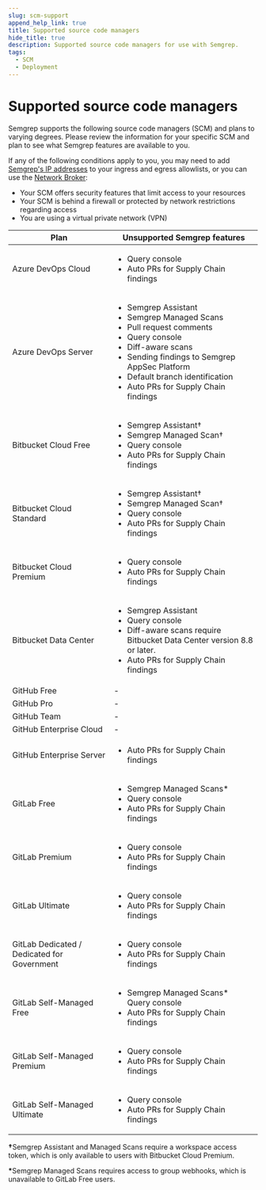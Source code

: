 ```yaml
---
slug: scm-support
append_help_link: true
title: Supported source code managers
hide_title: true
description: Supported source code managers for use with Semgrep.
tags:
  - SCM
  - Deployment
---
```


# Supported source code managers

Semgrep supports the following source code managers (SCM) and plans to varying degrees. Please review the information for your specific SCM and plan to see what Semgrep features are available to you.

If any of the following conditions apply to you, you may need to add [Semgrep's IP addresses](/deployment/checklist#ip-addresses) to your ingress and egress allowlists, or you can use the [Network Broker](/semgrep-ci/network-broker):

- Your SCM offers security features that limit access to your resources
- Your SCM is behind a firewall or protected by network restrictions regarding access
- You are using a virtual private network (VPN)

| Plan | Unsupported Semgrep features |
| - | - |
| Azure DevOps Cloud | <ul><li>Query console</li><li>Auto PRs for Supply Chain findings</li></ul> |
| Azure DevOps Server | <ul><li>Semgrep Assistant</li><li>Semgrep Managed Scans</li><li>Pull request comments</li><li>Query console</li><li>Diff-aware scans</li><li>Sending findings to Semgrep AppSec Platform</li><li>Default branch identification</li><li>Auto PRs for Supply Chain findings</li></ul> |
| Bitbucket Cloud Free | <ul><li>Semgrep Assistant†</li><li> Semgrep Managed Scan†</li><li> Query console</li><li>Auto PRs for Supply Chain findings</li></ul> |
| Bitbucket Cloud Standard | <ul><li>Semgrep Assistant†</li><li>Semgrep Managed Scan†</li><li> Query console</li><li>Auto PRs for Supply Chain findings</li></ul> |
| Bitbucket Cloud Premium | <ul><li>Query console</li><li>Auto PRs for Supply Chain findings</li></ul> |
| Bitbucket Data Center | <ul><li>Semgrep Assistant</li><li>Query console</li><li>Diff-aware scans require Bitbucket Data Center version 8.8 or later.</li><li>Auto PRs for Supply Chain findings</li></ul> |
| GitHub Free | - |
| GitHub Pro | - |
| GitHub Team | - |
| GitHub Enterprise Cloud | - |
| GitHub Enterprise Server | <ul><li>Auto PRs for Supply Chain findings</li></ul> |
| GitLab Free | <ul><li>Semgrep Managed Scans*</li><li> Query console</li><li>Auto PRs for Supply Chain findings</li></ul> |
| GitLab Premium | <ul><li>Query console</li><li>Auto PRs for Supply Chain findings</li></ul> |
| GitLab Ultimate | <ul><li>Query console</li><li>Auto PRs for Supply Chain findings</li></ul> |
| GitLab Dedicated / Dedicated for Government | <ul><li>Query console</li><li>Auto PRs for Supply Chain findings</li></ul> |
| GitLab Self-Managed Free | <ul><li>Semgrep Managed Scans*<br /> Query console</li><li>Auto PRs for Supply Chain findings</li></ul> |
| GitLab Self-Managed Premium | <ul><li>Query console</li><li>Auto PRs for Supply Chain findings</li></ul> |
| GitLab Self-Managed Ultimate | <ul><li>Query console</li><li>Auto PRs for Supply Chain findings</li></ul> |

<strong>†</strong>Semgrep Assistant and Managed Scans require a workspace access token, which is only available to users with Bitbucket Cloud Premium.

<strong>*</strong>Semgrep Managed Scans requires access to group webhooks, which is unavailable to GitLab Free users. 

<!--
## Azure DevOps

| Plan | Unsupported Semgrep features |
| - | - |
| Azure DevOps Cloud | - |
| Azure DevOps Server | Semgrep Assistant<br /> Semgrep Managed Scans<br /> Pull request comments |

## Bitbucket

| Plan | Unsupported Semgrep features |
| - | - |
| Bitbucket Cloud Free | †Semgrep Assistant<br /> †Semgrep Managed Scan |
| Bitbucket Cloud Standard | †Semgrep Assistant<br /> †Semgrep Managed Scan |
| Bitbucket Cloud Premium | - |
| Bitbucket Data Center | Semgrep Assistant<br /> Diff-aware scans require Bitbucket Data Center version 8.8 or later. |

†Semgrep Assistant and Managed Scans require a workspace access token, which is only available to users with Bitbucket Cloud Premium.

## GitHub

| Plan | Unsupported Semgrep features |
| - | - |
| GitHub Free | - |
| GitHub Pro | - |
| GitHub Team | - |
| GitHub Enterprise Cloud | - |
| GitHub Enterprise Server | - |

Query console is available only to users with GitHub-hosted plans, such as Free, Pro, Team, and Enterprise Cloud.

## GitLab

| Plan | Unsupported Semgrep features |
| - | - |
| GitLab Free | *Semgrep Managed Scans |
| GitLab Premium | - |
| GitLab Ultimate | - |
| GitLab Dedicated / Dedicated for Government | - |
| GitLab Self-Managed Free | *Semgrep Managed Scans |
| GitLab Self-Managed Premium | - |
| GitLab Self-Managed Ultimate | - |

*Semgrep Managed Scans requires access to group webhooks, which is unavailable to GitLab Free users. 
-->